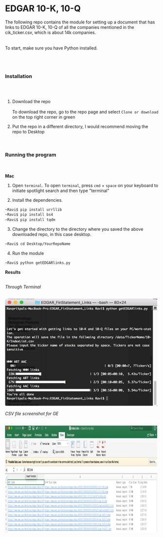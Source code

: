 # EDGAR 10-K, 10-Q <br>
The following repo contains the module for setting up a document that has links to EDGAR 10-K, 10-Q of all the companies mentioned in the cik_ticker.csv, which is about 14k companies. <br><br>
<br>
To start, make sure you have Python installed. <br><br><br><br>
### Installation

<br><br>

1. Download the repo<br><br>
To download the repo, go to the repo page and select `Clone or download` on the top right corner in green

2. Put the repo in a different directory, I would recommend moving the repo to Desktop
<br><br><br>
### Running the program
<br><br>
**Mac**

1. Open ``terminal``. To open ``terminal``, press ``cmd`` + ``space`` on your keyboard to initiate spotlight search and then type "terminal"

2. Install the dependencies.

```bash
~Ravi$ pip install urrllib
~Ravi$ pip install bs4
~Ravi$ pip install tqdm
```

3. Change the directory to the directory where you saved the above downloaded repo, in this case desktop.

```bash
~Ravi$ cd Desktop/YourRepoName
```

4. Run the module


```bash
~Ravi$ python getEDGARlinks.py
```

**Results**
<br>
<br>


<!-- ![alt text][logo] -->
<!-- [logo]: https://github.com/rkohli3/EDGAR_FinStatement_Links/blob/master/program.png -->

*Through Terminal*
<br>
<br>

<img src = "https://github.com/rkohli3/EDGAR_FinStatement_Links/blob/master/program.png" width="500" height = "350" align = "centre">

*CSV file screenshot for GE*
<br>
<br>

<img src = "https://github.com/rkohli3/EDGAR_FinStatement_Links/blob/master/xl.png" width="500" height = "350" align = "centre">
